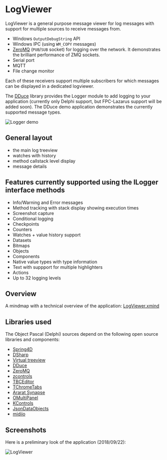 # LogViewer

LogViewer is a general purpose message viewer for log messages with support for multiple sources to receive messages from.

* Windows ``OutputDebugString`` API
* Windows IPC (using ``WM_COPY`` messages)
* [ZeroMQ](https://github.com/zeromq/libzmq) (`PUB`/`SUB` socket) for logging over the network. It demonstrates the brilliant performance of ZMQ sockets.
* Serial port
* MQTT
* File change monitor

Each of these receivers support multiple subscribers for which messages can be displayed in
a dedicated logviewer.

The [DDuce](http://github.com/beNative/dduce) library provides the Logger module to add logging to your application (currently only Delphi support, but FPC-Lazarus support will be added soon).
The DDuce demo application demonstrates the currently supported message types.

![Logger demo](https://github.com/beNative/LogViewer/blob/master/Wiki/DDuce%20Logger24-10-2018%2022-12-44.png)

## General layout
- the main log treeview
- watches with history 
- method callstack level display
- message details

## Features currently supported using the ILogger interface methods
- Info/Warning and Error messages
- Method tracking with stack display showing execution times
- Screenshot capture
- Conditional logging
- Checkpoints
- Counters
- Watches + value history support
- Datasets
- Bitmaps
- Objects
- Components
- Native value types with type information
- Text with suppport for multiple highlighters
- Actions
- Up to 32 logging levels

## Overview
A mindmap with a technical overview of the application: [LogViewer.xmind](https://github.com/beNative/LogViewer/blob/master/Documents/LogViewer.xmind)

## Libraries used
The Object Pascal (Delphi) sources depend on the following open source libraries and components:
  * [Spring4D](http://bitbucket.org/sglienke/spring4d)
  * [DSharp](http://bitbucket.org/sglienke/dsharp)
  * [Virtual treeview](http://github.com/Virtual-TreeView/Virtual-TreeView)
  * [DDuce](http://github.com/beNative/dduce)
  * [ZeroMQ](http://github.com/beNative/Delphi-ZeroMQ)
  * [zcontrols](http://github.com/beNative/zcontrols)
  * [TBCEditor](http://github.com/beNative/TBCEditor)
  * [TChromeTabs](http://github.com/norgepaul/TChromeTabs)
  * [Ararat Synapse](http://github.com/beNative/synapse)
  * [OMultiPanel](http://github.com/beNative/omultipanel)
  * [KControls](http://github.com/beNative/kcontrols)
  * [JsonDataObjects](http://github.com/ahausladen/JsonDataObjects)
  * [midiio](http://github.com/beNative/midiio)

## Screenshots
Here is a preliminary look of the application (2018/09/22):

![LogViewer](https://github.com/beNative/LogViewer/blob/master/Wiki/LogViewer_22-09-2018%2013-21-07.png)

